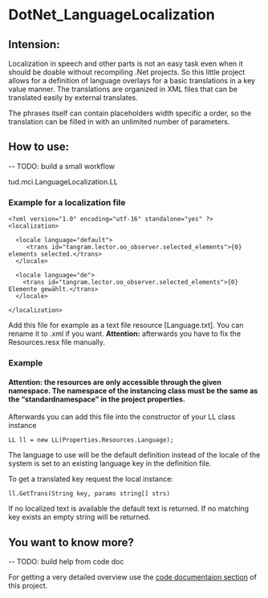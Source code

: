 DotNet_LanguageLocalization
=========

## Intension:
Localization in speech and other parts is not an easy task even when it should be doable without recompiling .Net projects. So this little project allows for a definition of language overlays for a basic translations in a key value manner. The translations are organized in XML files that can be translated easily by external translates. 

The phrases itself can contain placeholders width specific a order, so the translation can be filled in with an unlimited number of parameters.


## How to use:


--	TODO: build a small workflow

tud.mci.LanguageLocalization.LL

### Example for a localization file

```
<?xml version="1.0" encoding="utf-16" standalone="yes" ?>
<localization>

  <locale language="default">
     <trans id="tangram.lector.oo_observer.selected_elements">{0} elements selected.</trans>  
  </locale>

  <locale language="de">
    <trans id="tangram.lector.oo_observer.selected_elements">{0} Elemente gewählt.</trans>  
  </locale>

</localization>
```

Add this file for example as a text file resource [Language.txt]. You can rename it to .xml if you want. **Attention:** afterwards you have to fix the Resources.resx file manually.

### Example

#### Attention: the resources are only accessible through the given namespace. The namespace of the instancing class must be the same as the “standardnamespace” in the project properties. 
Afterwards you can add this file into the constructor of your LL class instance
```
LL ll = new LL(Properties.Resources.Language);
```

The language to use will be the default definition instead of the locale of the system is set to an existing language key in the definition file.

To get a translated key request the local instance:
```
ll.GetTrans(String key, params string[] strs)
```

If no localized text is available the default text is returned. If no matching key exists an empty string will be returned.


## You want to know more?

--	TODO: build help from code doc

For getting a very detailed overview use the [code documentaion section](/Help/index.html) of this project.

